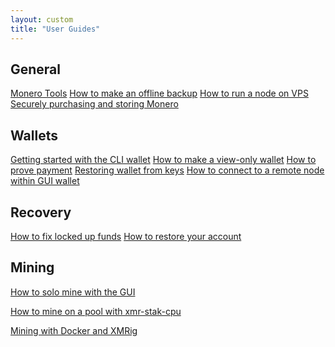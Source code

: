 ```yaml
---
layout: custom
title: "User Guides"
---
```

<div class="guides">
<section class="container">
    <div class="row">
        <div class="left half no-pad-sm col-lg-6 col-md-6 col-sm-12 col-xs-12">
            <div class="info-block">
                <div class="row center-xs">
                    <div class="col">
                        <h2>General</h2>
                    </div>
                </div>
<div class="row start-xs" markdown="1">

[Monero Tools](monero_tools.html)
[How to make an offline backup](Offline_Backup.html)
[How to run a node on VPS](vps_run_node.html)
[Securely purchasing and storing Monero](securely_purchase.html)

</div>
            </div>
        </div>
        <div class="right half col-lg-6 col-md-6 col-sm-12 col-xs-12">
            <div class="info-block">
                <div class="row center-xs">
                    <div class="col">
                        <h2>Wallets</h2>
                    </div>
                </div>
<div class="row start-xs" markdown="1">

[Getting started with the CLI wallet](monero-wallet-cli.html)
[How to make a view-only wallet](view_only.html)
[How to prove payment](prove-payment.html)
[Restoring wallet from keys](restore_from_keys.html)
[How to connect to a remote node within GUI wallet](remote_node_gui.html)

</div>
            </div>
        </div>
    </div>
</section>

<section class="container">
    <div class="row">
        <div class="left half no-pad-sm col-lg-6 col-md-6 col-sm-12 col-xs-12">
            <div class="info-block">
                <div class="row center-xs">
                    <div class="col">
                        <h2>Recovery</h2>
                    </div>
                </div>
<div class="row start-xs" markdown="1">

[How to fix locked up funds](howto_fix_stuck_funds.html)
[How to restore your account](restore_account.html)

</div>
            </div>
        </div>
        <div class="right half col-lg-6 col-md-6 col-sm-12 col-xs-12">
            <div class="info-block">
                <div class="row center-xs">
                    <div class="col">
                        <h2>Mining</h2>
                    </div>
                </div>
<div class="row start-xs text-center" markdown="1">

[How to solo mine with the GUI](solo_mine_GUI.html)

[How to mine on a pool with xmr-stak-cpu](mine-to-pool.html)

[Mining with Docker and XMRig](mining_with_xmrig_and_docker.html)

</div>
            </div>
        </div>
    </div>
</section>
</div>
